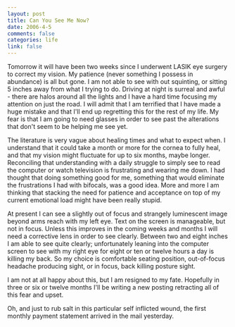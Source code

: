 ```yaml
--- 
layout: post
title: Can You See Me Now?
date: 2006-4-5
comments: false
categories: life
link: false
---
```

Tomorrow it will have been two weeks since I underwent LASIK eye surgery to correct my vision. My patience (never something I possess in abundance) is all but gone. I am not able to see with out squinting, or sitting 5 inches away from what I trying to do. Driving at night is surreal and awful - there are halos around all the lights and I have a hard time focusing my attention on just the road. I will admit that I am terrified that I have made a huge mistake and that I'll end up regretting this for the rest of my life. My fear is that I am going to need glasses in order to see past the alterations that don't seem to be helping me see yet.

The literature is very vague about healing times and what to expect when. I understand that it could take a month or more for the cornea to fully heal, and that my vision might fluctuate for up to six months, maybe longer. Reconciling that understanding with a daily struggle to simply see to read the computer or watch television is frustrating and wearing me down. I had thought that doing something good for me, something that would eliminate the frustrations I had with bifocals, was a good idea. More and more I am thinking that stacking the need for patience and acceptance on top of my current emotional load might have been really stupid.

At present I can see a slightly out of focus and strangely luminescent image beyond arms reach with my left eye. Text on the screen is manageable, but not in focus. Unless this improves in the coming weeks and months I will need a corrective lens in order to see clearly. Between two and eight inches I am able to see quite clearly; unfortunately leaning into the computer screen to see with my right eye for eight or ten or twelve hours a day is killing my back. So my choice is comfortable seating position, out-of-focus headache producing sight, or in focus, back killing posture sight.

I am not at all happy about this, but I am resigned to my fate. Hopefully in three or six or twelve months I'll be writing a new posting retracting all of this fear and upset.

Oh, and just to rub salt in this particular self inflicted wound, the first monthly payment statement arrived in the mail yesterday.
